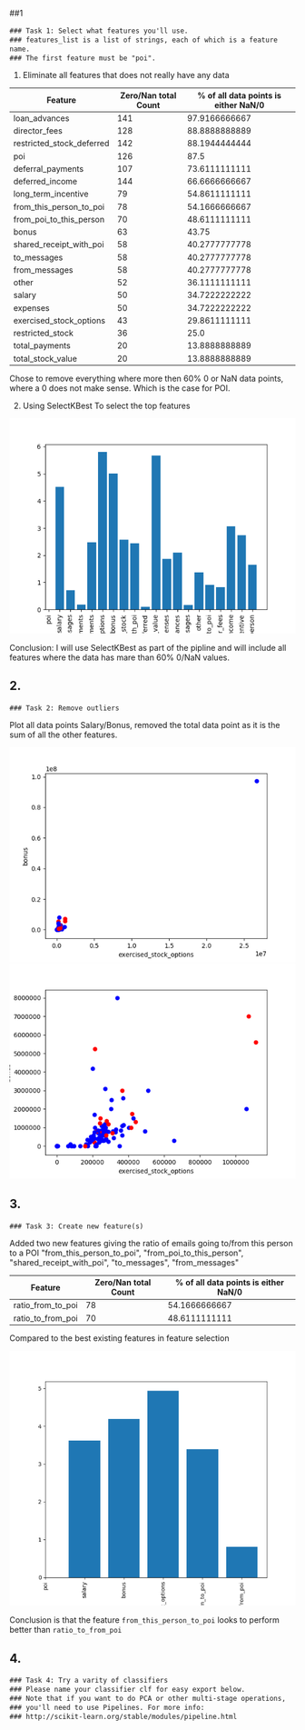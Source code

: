 
##1
```
### Task 1: Select what features you'll use.
### features_list is a list of strings, each of which is a feature name.
### The first feature must be "poi".
```

1. Eliminate all features that does not really have any data

| Feature   |  Zero/Nan total Count | % of all data points is either NaN/0 |
| --------- | --------------------- | ------------------------------------ |
| loan_advances |   141  | 97.9166666667 |
| director_fees |   128  | 88.8888888889 |
| restricted_stock_deferred |   142  | 88.1944444444 |
| poi |   126  | 87.5 |
| deferral_payments |   107  | 73.6111111111 |
| deferred_income |   144  | 66.6666666667 |
| long_term_incentive |   79  | 54.8611111111 |
| from_this_person_to_poi |   78  | 54.1666666667 |
| from_poi_to_this_person |   70  | 48.6111111111 |
| bonus |   63  | 43.75 |
| shared_receipt_with_poi |   58  | 40.2777777778 |
| to_messages |   58  | 40.2777777778 |
| from_messages |   58  | 40.2777777778 |
| other |   52  | 36.1111111111 |
| salary  |   50  | 34.7222222222 |
| expenses  |   50  | 34.7222222222 |
| exercised_stock_options |   43  | 29.8611111111 |
| restricted_stock  |   36  | 25.0 |
| total_payments  |   20  | 13.8888888889 |
| total_stock_value |   20  | 13.8888888889 |

Chose to remove everything where more then 60% 0 or NaN data points, where a 0 does not make sense. Which is the case for POI.


2. Using SelectKBest To select the top features

![Chart](./SelecktKBest_features.png "Best features")

Conclusion: I will use SelectKBest as part of the pipline and will include all features where the data has mare than 60% 0/NaN values.

## 2.
```
### Task 2: Remove outliers
```

Plot all data points Salary/Bonus, removed the total data point as it is the sum of all the other features.

![outlier](./outlier_with_total.png "With outlier")
![no_outlier](./outlier_without_total.png "With outlier")

## 3.
```
### Task 3: Create new feature(s)
```

Added two new features giving the ratio of emails going to/from this person to a POI
"from_this_person_to_poi", "from_poi_to_this_person", "shared_receipt_with_poi", "to_messages", "from_messages"

| Feature   |  Zero/Nan total Count | % of all data points is either NaN/0 |
| --------- | --------------------- | ------------------------------------ |
| ratio_from_to_poi |   78  | 54.1666666667 |
| ratio_to_from_poi |   70  | 48.6111111111 |

Compared to the best existing features in feature selection

![Chart](./new_features_feature_selection.png "New features")

Conclusion is that the feature ```from_this_person_to_poi``` looks to perform better than ```ratio_to_from_poi```


## 4.
```
### Task 4: Try a varity of classifiers
### Please name your classifier clf for easy export below.
### Note that if you want to do PCA or other multi-stage operations,
### you'll need to use Pipelines. For more info:
### http://scikit-learn.org/stable/modules/pipeline.html
```
